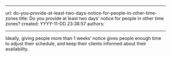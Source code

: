 

---
uri: do-you-provide-at-least-two-days-notice-for-people-in-other-time-zones
title: Do you provide at least two days’ notice for people in other time zones?
created: YYYY-11-DD 23:38:57
authors:

---




<span class='intro'> Ideally, giving people more than 1 weeks’ notice gives people enough time to adjust their schedule, and keep their clients informed about their availability.​<br> </span>




